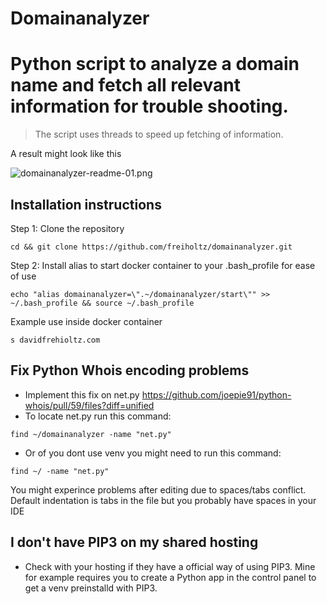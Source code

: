 # Domainanalyzer
# Python script to analyze a domain name and fetch all relevant information for trouble shooting.

> The script uses threads to speed up fetching of information.

A result might look like this

![domainanalyzer-readme-01.png](https://github.com/freiholtz/domainanalyzer/raw/master/docs/domainanalyzer-readme-01.png)


## Installation instructions

Step 1: Clone the repository
```
cd && git clone https://github.com/freiholtz/domainanalyzer.git
```

Step 2: Install alias to start docker container to your .bash_profile for ease of use
```
echo "alias domainanalyzer=\".~/domainanalyzer/start\"" >> ~/.bash_profile && source ~/.bash_profile
```

Example use inside docker container
```
s davidfrehioltz.com
```

## Fix Python Whois encoding problems

* Implement this fix on net.py https://github.com/joepie91/python-whois/pull/59/files?diff=unified
* To locate net.py run this command:
```
find ~/domainanalyzer -name "net.py"
```
* Or of you dont use venv you might need to run this command:
```
find ~/ -name "net.py"
```
You might experince problems after editing due to spaces/tabs conflict.
Default indentation is tabs in the file but you probably have spaces in your IDE

## I don't have PIP3 on my shared hosting
* Check with your hosting if they have a official way of using PIP3. Mine for example requires you to create a Python app in the control panel to get a venv preinstalld with PIP3.
